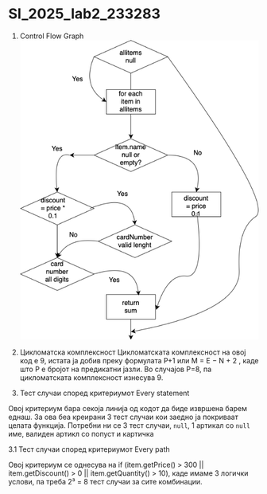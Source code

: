 # SI_2025_lab2_233283


1. Control Flow Graph
![CFG Дијаграм](cfg-diagram.png)

2. Цикломатска комплексност
Цикломатската комплексност на овој код е 9, истата ја добив преку формулата P+1 или M = E − N + 2
, каде што P е бројот на предикатни јазли. Во случајoв P=8, па цикломатската комплексност изнесува 9.

3. Тест случаи според критериумот Every statement

Овој критериум бара секоја линија од кодот да биде извршена барем еднаш. За ова беа креирани 3 тест случаи кои заедно ја покриваат целата функција.
Потребни ни се 3 тест случаи, `null`, 1 артикал со `null` име, валиден артикл со попуст и картичка 

3.1 Тест случаи според критериумот Every path

Овој критериум се однесува на if (item.getPrice() > 300 || item.getDiscount() > 0 || item.getQuantity() > 10), каде имаме 3 логички услови, па треба 2³ = 8 тест случаи за сите комбинации.








